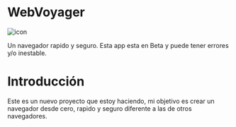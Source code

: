 # WebVoyager
![icon](https://github.com/user-attachments/assets/956c9805-d7ca-4fe6-80fb-ea7f072738e6)

Un navegador rapido y seguro.
Esta app esta en Beta y puede tener errores y/o inestable.

# Introducción
Este es un nuevo proyecto que estoy haciendo, mi objetivo es crear un navegador desde cero, rapido y seguro diferente a las de otros navegadores.
